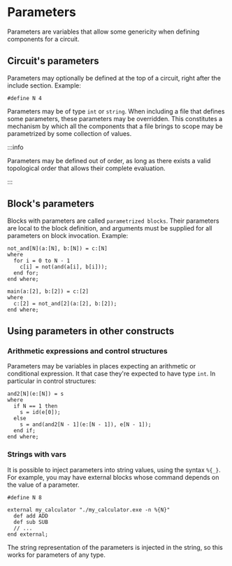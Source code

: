 # Parameters

Parameters are variables that allow some genericity when defining components for
a circuit.

## Circuit's parameters

Parameters may optionally be defined at the top of a circuit, right after the
include section. Example:

```bopkit
#define N 4
```

Parameters may be of type `int` or `string`. When including a file that defines some parameters, these parameters may be overridden. This constitutes a mechanism by which all the components that a file brings to scope may be parametrized by some collection of values.

:::info

Parameters may be defined out of order, as long as there exists a valid topological order that allows their complete evaluation.

:::

## Block's parameters

Blocks with parameters are called `parametrized blocks`. Their parameters are local to the block definition, and arguments must be supplied for all parameters on block invocation. Example:

<!-- $MDX file=parametrized-block.bop -->
```bopkit
not_and[N](a:[N], b:[N]) = c:[N]
where
  for i = 0 to N - 1
    c[i] = not(and(a[i], b[i]));
  end for;
end where;

main(a:[2], b:[2]) = c:[2]
where
  c:[2] = not_and[2](a:[2], b:[2]);
end where;
```

## Using parameters in other constructs

### Arithmetic expressions and control structures

Parameters may be variables in places expecting an arithmetic or conditional
expression. It that case they're expected to have type `int`. In particular in
control structures:

```bopkit
and2[N](e:[N]) = s
where
  if N == 1 then
    s = id(e[0]);
  else
    s = and(and2[N - 1](e:[N - 1]), e[N - 1]);
  end if;
end where;
```

### Strings with vars

It is possible to inject parameters into string values, using the syntax `%{_}`.
For example, you may have external blocks whose command depends on the value of
a parameter.

```bopkit
#define N 8

external my_calculator "./my_calculator.exe -n %{N}"
  def add ADD
  def sub SUB
  // ...
end external;
```

The string representation of the parameters is injected in the string, so this works for parameters of any type.
